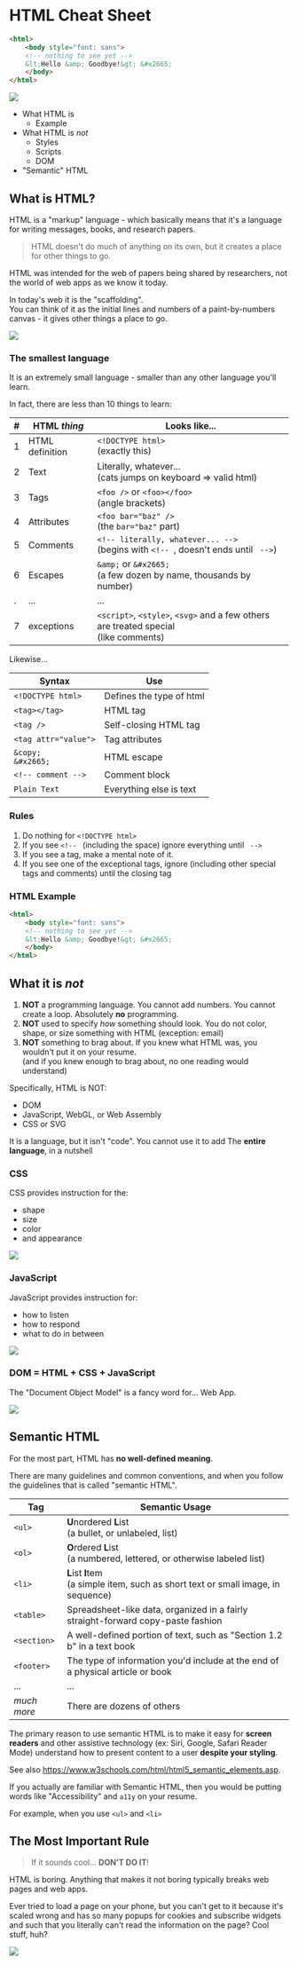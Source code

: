 # HTML Cheat Sheet

```html
<html>
    <body style="font: sans">
    <!-- nothing to see yet -->
    &lt;Hello &amp; Goodbye!&gt; &#x2665;
    </body>
</html>
```

![](https://external-content.duckduckgo.com/iu/?u=https%3A%2F%2Fodditymall.com%2Fincludes%2Fcontent%2Fupload%2Fadult-paint-by-numbers-kit-8321.gif&f=1&nofb=1)

- What HTML is
  - Example 
- What HTML is _not_
  - Styles
  - Scripts
  - DOM
- "Semantic" HTML

## What is HTML?

HTML is a "markup" language - which basically means that it's a language for writing messages, books, and research papers.

> HTML doesn't do much of anything on its own, but it creates a place for other things to go.

HTML was intended for the web of papers being shared by researchers, not the world of web apps as we know it today.

In today's web it is the "scaffolding". \
You can think of it as the initial lines and numbers of a paint-by-numbers canvas - it gives other things a place to go.

![](https://external-content.duckduckgo.com/iu/?u=https%3A%2F%2Fcoloringhome.com%2Fcoloring%2Faie%2FRRy%2FaieRRyoxT.gif&f=1&nofb=1)

### The smallest language

It is an extremely small language - smaller than any other language you'll learn.

In fact, there are less than 10 things to learn:

| # | HTML _thing_    | Looks like...                                                                           |
| - | --------------- | --------------------------------------------------------------------------------------- |
| 1 | HTML definition | `<!DOCTYPE html>` <br>(exactly this)                                                    |
| 2 | Text            | Literally, whatever... <br>(cats jumps on keyboard => valid html)                       |
| 3 | Tags            | `<foo />` or `<foo></foo>` <br>(angle brackets)                                         |
| 4 | Attributes      | `<foo bar="baz" />` <br>(the `bar="baz"` part)                                          |
| 5 | Comments        | `<!-- literally, whatever... -->` <br>(begins with `<!-- `, doesn't ends until ` -->`)  |
| 6 | Escapes         | `&amp;` or `&#x2665;` <br>(a few dozen by name, thousands by number)                    |
| . | ...             | ...                                                                                     |
| 7 | exceptions      | `<script>`, `<style>`, `<svg>` and a few others are treated special <br>(like comments) |

Likewise...

| Syntax                 | Use                      |
| ---------------------- | ------------------------ |
| `<!DOCTYPE html>`      | Defines the type of html |
| `<tag></tag>`          | HTML tag                 |
| `<tag />`              | Self-closing HTML tag    |
| `<tag attr="value">`   | Tag attributes           |
| `&copy;`<br>`&#x2665;` | HTML escape              |
| `<!-- comment -->`     | Comment block            |
| `Plain Text`           | Everything else is text  |

### Rules

1. Do nothing for `<!DOCTYPE html>`
2. If you see `<!-- ` (including the space) ignore everything until ` -->`
3. If you see a tag, make a mental note of it.
5. If you see one of the exceptional tags, ignore (including other special tags and comments) until the closing tag

### HTML Example

```html
<html>
    <body style="font: sans">
    <!-- nothing to see yet -->
    &lt;Hello &amp; Goodbye!&gt; &#x2665;
    </body>
</html>
```

## What it is _not_

1. **NOT** a programming language.
   You cannot add numbers. You cannot create a loop. Absolutely **no** programming.
2. **NOT** used to specify _how_ something should look.
   You do not color, shape, or size something with HTML (exception: email)
3. **NOT** something to brag about.
   If you knew what HTML was, you wouldn't put it on your resume. \
   (and if you knew enough to brag about, no one reading would understand)

Specifically, HTML is NOT:
- DOM
- JavaScript, WebGL, or Web Assembly
- CSS or SVG

It is a language, but it isn't "code". You cannot use it to add 
The **entire language**, in a nutshell

### CSS

CSS provides instruction for the:
- shape
- size
- color
- and appearance

![](https://external-content.duckduckgo.com/iu/?u=https%3A%2F%2Fmymodernmet.com%2Fwp%2Fwp-content%2Fuploads%2F2018%2F07%2Fpaint-by-numbers-9.jpg&f=1&nofb=1)

### JavaScript

JavaScript provides instruction for:
- how to listen
- how to respond
- what to do in between

![](https://external-content.duckduckgo.com/iu/?u=https%3A%2F%2Ftse1.mm.bing.net%2Fth%3Fid%3DOIP.fC8PknC5Q3Gvo6miGbL3lQHaEc%26pid%3DApi&f=1)

### DOM = HTML + CSS + JavaScript

The "Document Object Model" is a fancy word for... Web App.

![](https://external-content.duckduckgo.com/iu/?u=https%3A%2F%2Fi.pinimg.com%2Foriginals%2Fb2%2F9e%2Ff3%2Fb29ef366942e4b8a2a9b73068e414a5f.gif&f=1&nofb=1)

## Semantic HTML

For the most part, HTML has **no well-defined meaning**.

There are many guidelines and common conventions, and when you follow the guidelines that is called "semantic HTML".

| Tag            | Semantic Usage                                                                        |
| -------------- | ------------------------------------------------------------------------------------- |
| `<ul>`         | **U**nordered **L**ist <br>(a bullet, or unlabeled, list)                             |
| `<ol>`         | **O**rdered **L**ist <br>(a numbered, lettered, or otherwise labeled list)            |
| `<li>`         | **L**ist **I**tem <br>(a simple item, such as short text or small image, in sequence) |
| `<table>`      | Spreadsheet-like data, organized in a fairly straight-forward copy-paste fashion      |
| `<section>`    | A well-defined portion of text, such as "Section 1.2 b" in a text book                |
| `<footer>`     | The type of information you'd include at the end of a physical article or book        |
| ...            | ...                                                                                   |
| _much more_    | There are dozens of others                                                            |

The primary reason to use semantic HTML is to make it easy for **screen readers** and other assistive technology
(ex: Siri, Google, Safari Reader Mode) understand how to present content to a user **despite your styling**.

See also <https://www.w3schools.com/html/html5_semantic_elements.asp>.

If you actually are familiar with Semantic HTML, then you would be putting words like "Accessibility" and `a11y` on your resume.

For example, when you use `<ul>` and `<li>`

## The Most Important Rule

> If it sounds cool... **DON'T DO IT**!

HTML is boring. Anything that makes it not boring typically breaks web pages and web apps.

Ever tried to load a page on your phone, but you can't get to it because it's scaled wrong
and has so many popups for cookies and subscribe widgets and such that you literally can't
read the information on the page? Cool stuff, huh?

![](https://reductress.com/wp-content/uploads/2015/07/bad-mona-lisa-820x500.jpg)
